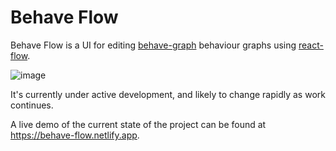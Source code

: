 # Behave Flow

Behave Flow is a UI for editing [behave-graph](https://github.com/bhouston/behave-graph) behaviour graphs using [react-flow](https://github.com/wbkd/react-flow).

![image](https://user-images.githubusercontent.com/954416/183056379-fd150b19-4b07-4c09-bba0-07b71c13e47e.png)

It's currently under active development, and likely to change rapidly as work continues.

A live demo of the current state of the project can be found at https://behave-flow.netlify.app.
